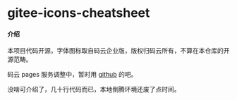 # gitee-icons-cheatsheet

#### 介绍

本项目代码开源，字体图标取自码云企业版，版权归码云所有，不算在本仓库的开源范畴。

码云 pages 服务调整中，暂时用 [github](https://janpoem.github.io/gitee-icons-cheatsheet/public/) 的吧。

没啥可介绍了，几十行代码而已，本地倒腾环境还废了点时间。
